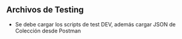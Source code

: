 ## Archivos de Testing

- Se debe cargar los scripts de test DEV, además cargar JSON de Colección desde Postman
